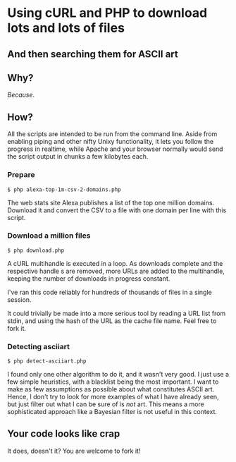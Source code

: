 Using cURL and PHP to download lots and lots of files
=====================================================
And then searching them for ASCII art
-------------------------------------

Why?
----

*Because*.

How?
----

All the scripts are intended to be run from the command line. Aside from enabling piping and other nifty Unixy functionality, it lets you follow the progress in realtime, while Apache and your browser normally would send the script output in chunks a few kilobytes each.

### Prepare

	$ php alexa-top-1m-csv-2-domains.php

The web stats site Alexa publishes a list of the top one million domains. Download it and convert the CSV to a file with one domain per line with this script.

### Download a million files

	$ php download.php

A cURL multihandle is executed in a loop. As downloads complete and the respective handle s are removed, more URLs are added to the multihandle, keeping the number of downloads in progress constant.

I've ran this code reliably for hundreds of thousands of files in a single session.

It could trivially be made into a more serious tool by reading a URL list from stdin, and using the hash of the URL as the cache file name. Feel free to fork it.

### Detecting asciiart

	$ php detect-asciiart.php

I found only one other algorithm to do it, and it wasn't very good. I just use a few simple heuristics, with a blacklist being the most important. I want to make as few assumptions as possible about what constitutes ASCII art. Hence, I don't try to look for more examples of what I have already seen, but just filter out what I can be sure of is *not* art. This means a more sophisticated approach like a Bayesian filter is not useful in this context.

Your code looks like crap
-------------------------

It does, doesn't it? You are welcome to fork it!
